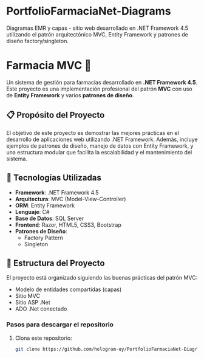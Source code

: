 # PortfolioFarmaciaNet-Diagrams
Diagramas EMR y capas - sitio web desarrollado en .NET Framework 4.5 utilizando el patrón arquitectónico MVC, Entity Framework y patrones de diseño factory/singleton.

# Farmacia MVC 🏥

Un sistema de gestión para farmacias desarrollado en **.NET Framework 4.5**. Este proyecto es una implementación profesional del patrón **MVC** con uso de **Entity Framework** y varios **patrones de diseño**.

## 📋 Propósito del Proyecto

El objetivo de este proyecto es demostrar las mejores prácticas en el desarrollo de aplicaciones web utilizando .NET Framework. Además, incluye ejemplos de patrones de diseño, manejo de datos con Entity Framework, y una estructura modular que facilita la escalabilidad y el mantenimiento del sistema.

## 🚀 Tecnologías Utilizadas

- **Framework**: .NET Framework 4.5
- **Arquitectura**: MVC (Model-View-Controller)
- **ORM**: Entity Framework
- **Lenguaje**: C#
- **Base de Datos**: SQL Server
- **Frontend**: Razor, HTML5, CSS3, Bootstrap
- **Patrones de Diseño**:
  - Factory Pattern
  - Singleton  

## 📂 Estructura del Proyecto

El proyecto está organizado siguiendo las buenas prácticas del patrón MVC:

- Modelo de entidades compartidas (capas)
- Sitio MVC
- Sitio ASP .Net
- ADO .Net conectado

### **Pasos para descargar el repositorio**
1. Clona este repositorio:  
   ```bash
   git clone https://github.com/hologram-uy/PortfolioFarmaciaNet-Diagrams/
   
   
